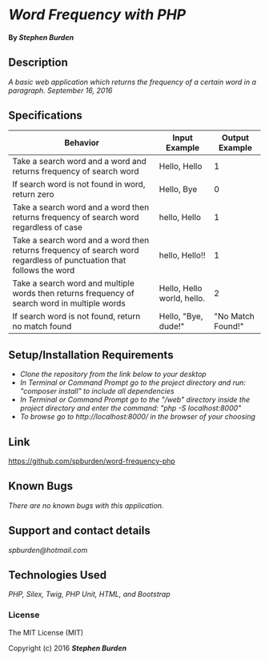 # _Word Frequency with PHP_

#### By _**Stephen Burden**_

## Description
_A basic web application which returns the frequency of a certain word in a paragraph. September 16, 2016_

## Specifications
| Behavior | Input Example | Output Example |
| --- | --- | --- |
| Take a search word and a word and returns frequency of search word | Hello, Hello | 1 |
| If search word is not found in word, return zero | Hello, Bye | 0 |
| Take a search word and a word then returns frequency of search word regardless of case | hello, Hello | 1 |
| Take a search word and a word then returns frequency of search word regardless of punctuation that follows the word | hello, Hello!! | 1 |
| Take a search word and multiple words then returns frequency of search word in multiple words | Hello, Hello world, hello. | 2 |
| If search word is not found, return no match found | Hello, "Bye, dude!" | "No Match Found!" |


## Setup/Installation Requirements
* _Clone the repository from the link below to your desktop_
* _In Terminal or Command Prompt go to the project directory and run: "composer install" to include all dependencies_
* _In Terminal or Command Prompt go to the "/web" directory inside the project directory and enter the command: "php -S localhost:8000"_
* _To browse go to http://localhost:8000/ in the browser of your choosing_

## Link
https://github.com/spburden/word-frequency-php

## Known Bugs
_There are no known bugs with this application._

## Support and contact details
_spburden@hotmail.com_

## Technologies Used
_PHP, Silex, Twig, PHP Unit, HTML, and Bootstrap_

### License
The MIT License (MIT)

Copyright (c) 2016 **_Stephen Burden_**

